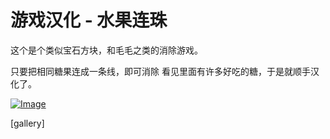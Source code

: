 # 游戏汉化 - 水果连珠

这个是个类似宝石方块，和毛毛之类的消除游戏。

只要把相同糖果连成一条线，即可消除 看见里面有许多好吃的糖，于是就顺手汉化了。

[![Image](https://attachment.soulteary.com/2008/02/22/128_1.loading.jpg "Image")](https://attachment.soulteary.com/2008/02/22/128_1.loading.jpg) 

[gallery]

